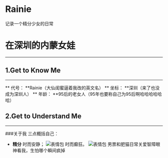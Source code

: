 # Rainie
记录一个精分少女的日常

# 在深圳的内蒙女娃
---
## 1.Get to Know Me
---

** 代号： **Rainie（大仙闺蜜逼着我改的英文名）
** 坐标： **深圳（来了也没成为深圳人）
** 年龄： **95后的老女人（95年也要称自己为95后啊哈哈哈哈哈哈）

## 2.Get to Understand Me
---
###关于我
三点概括自己：
- **精分**
时而安静；
![表情包](https://timgsa.baidu.com/timg?image&quality=80&size=b9999_10000&sec=1513499421040&di=a28395c7adc1f78b368c77953071d30f&imgtype=0&src=http%3A%2F%2F5b0988e595225.cdn.sohucs.com%2Fimages%2F20170913%2Fb37dd525ca4a4803968b6978df92abba.jpeg)
时而癫狂。
![表情包](http://b255.photo.store.qq.com/psb?/31413d68-c763-4603-8cd1-ff6da86dba61/zM4JFbjt.130JkMbGzEwcbxHlOwnWSt*H4XO7bQgGiE!/b/dP8AAAAAAAAA&bo=AAUBBQAAAAAFCSs!&rf=viewer_4)
男票和肥猫日常关爱智障眼神看我，生怕哪个瞬间疯掉

